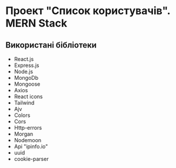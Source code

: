 # Проект "Список користувачів". MERN Stack

## Використані бібліотеки

- React.js
- Express.js
- Node.js
- MongoDb
- Mongoose
- Axios
- React icons
- Tailwind
- Ajv
- Colors
- Cors
- Http-errors
- Morgan
- Nodemoon
- Api "ipinfo.io"
- uuid
- cookie-parser

